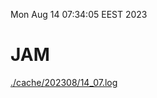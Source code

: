 Mon Aug 14 07:34:05 EEST 2023
# JAM
<a href='./cache/202308/14_07.log'>./cache/202308/14_07.log</a>

